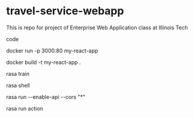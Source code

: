 # travel-service-webapp
This is repo for project of Enterprise Web Application class at Illinois Tech

code

 docker run -p 3000:80 my-react-app

 
 docker build -t my-react-app .

 
 rasa train

 
 rasa shell

 
 rasa run --enable-api --cors "*"

 
 rasa run action
